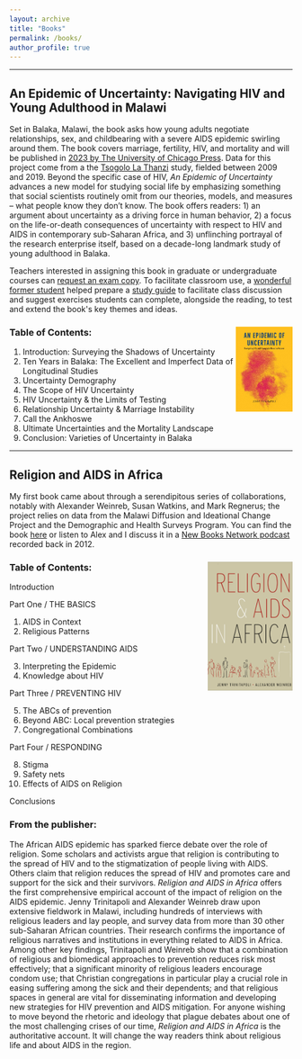 ```yaml
---
layout: archive
title: "Books"
permalink: /books/
author_profile: true
---
```


_____
## An Epidemic of Uncertainty: Navigating HIV and Young Adulthood in Malawi

Set in Balaka, Malawi, the book asks how young adults negotiate relationships, sex, and childbearing with a severe AIDS epidemic swirling around them. The book covers marriage, fertility, HIV, and mortality and will be published in [2023 by The University of Chicago Press](https://press.uchicago.edu/ucp/books/book/chicago/E/bo193398354.html). Data for this project come from a the [Tsogolo La Thanzi](https://tsogololathanzi.uchicago.edu/) study, fielded between 2009 and 2019. Beyond the specific case of HIV, *An Epidemic of Uncertainty* advances a new model for studying social life by emphasizing something that social scientists routinely omit from our theories, models, and measures – what people know they don’t know. The book offers readers: 1) an argument about uncertainty as a driving force in human behavior, 2) a focus on the life-or-death consequences of uncertainty with respect to HIV and AIDS in contemporary sub-Saharan Africa, and 3) unflinching portrayal of the research enterprise itself, based on a decade-long landmark study of young adulthood in Balaka.

Teachers interested in assigning this book in graduate or undergraduate courses can [request an exam copy](https://press.uchicago.edu/books/textadoption/requestHandler.html?path=/books/book/chicago/E/bo193398354). To facilitate classroom use, a [wonderful former student](https://www.linkedin.com/in/emily-jane-williams-uchicago) helped prepare a [study guide](https://jennytrini.com/studyguide/) to facilitate class discussion and suggest exercises students can complete, alongside the reading, to test and extend the book's key themes and ideas.

### Table of Contents: <img align="right" src="../assets/images/9780226825717%5B19%5D.jpg"  width="20%" height="20%">
1. Introduction: Surveying the Shadows of Uncertainty
2. Ten Years in Balaka: The Excellent and Imperfect Data of Longitudinal Studies
3. Uncertainty Demography
4. The Scope of HIV Uncertainty
5. HIV Uncertainty & the Limits of Testing
6. Relationship Uncertainty & Marriage Instability
7. Call the Ankhoswe
8. Ultimate Uncertainties and the Mortality Landscape
9. Conclusion: Varieties of Uncertainty in Balaka

_____
## Religion and AIDS in Africa

My first book came about through a serendipitous series of collaborations, notably with Alexander Weinreb, Susan Watkins, and Mark Regnerus; the project relies on data from the Malawi Diffusion and Ideational Change Project and the Demographic and Health Surveys Program. You can find the book [here](https://global.oup.com/academic/product/religion-and-aids-in-africa-9780195335941?cc=us&lang=en&) or listen to Alex and I discuss it in a [New Books Network podcast](https://newbooksnetwork.com/jenny-trinitapoli-and-alexander-weinreb-religion-and-aids-in-africa-oxford-up-2012) recorded back in 2012.

### Table of Contents:  <img align="right" src="../assets/images/Religion%20and%20AIDS%20in%20Africa_Jacket%20Art.jpg"  width="30%" height="30%">
Introduction

Part One / THE BASICS

1. AIDS in Context
2. Religious Patterns

Part Two / UNDERSTANDING AIDS

3. Interpreting the Epidemic
4. Knowledge about HIV

Part Three / PREVENTING HIV

5. The ABCs of prevention
6. Beyond ABC: Local prevention strategies
7. Congregational Combinations

Part Four / RESPONDING

8. Stigma
9. Safety nets
10. Effects of AIDS on Religion

Conclusions

### From the publisher:

The African AIDS epidemic has sparked fierce debate over the role of religion. Some scholars and activists argue that religion is contributing to the spread of HIV and to the stigmatization of people living with AIDS. Others claim that religion reduces the spread of HIV and promotes care and support for the sick and their survivors. *Religion and AIDS in Africa* offers the first comprehensive empirical account of the impact of religion on the AIDS epidemic. Jenny Trinitapoli and Alexander Weinreb draw upon extensive fieldwork in Malawi, including hundreds of interviews with religious leaders and lay people, and survey data from more than 30 other sub-Saharan African countries. Their research confirms the importance of religious narratives and institutions in everything related to AIDS in Africa. Among other key findings, Trinitapoli and Weinreb show that a combination of religious and biomedical approaches to prevention reduces risk most effectively; that a significant minority of religious leaders encourage condom use; that Christian congregations in particular play a crucial role in easing suffering among the sick and their dependents; and that religious spaces in general are vital for disseminating information and developing new strategies for HIV prevention and AIDS mitigation. For anyone wishing to move beyond the rhetoric and ideology that plague debates about one of the most challenging crises of our time, *Religion and AIDS in Africa* is the authoritative account. It will change the way readers think about religious life and about AIDS in the region.
